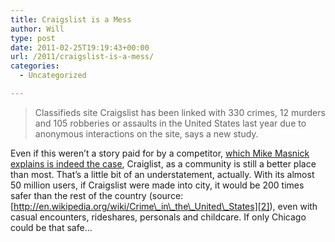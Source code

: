 ```yaml
---
title: Craigslist is a Mess
author: Will
type: post
date: 2011-02-25T19:19:43+00:00
url: /2011/craigslist-is-a-mess/
categories:
  - Uncategorized

---
```

> Classifieds site Craigslist has been linked with 330 crimes, 12 murders and 105 robberies or assaults in the United States last year due to anonymous interactions on the site, says a new study.

Even if this weren&#8217;t a story paid for by a competitor, [which Mike Masnick explains is indeed the case][1], Craiglist, as a community is still a better place than most. That&#8217;s a little bit of an understatement, actually. With its almost 50 million users, if Craigslist were made into city, it would be 200 times safer than the rest of the country (source: [http://en.wikipedia.org/wiki/Crime\_in\_the\_United\_States][2]), even with casual encounters, rideshares, personals and childcare. If only Chicago could be that safe&#8230;

 [1]: http://www.techdirt.com/articles/20110224/14483113249/craigslist-cesspool-crime-are-bad-reporters-cesspool-repeating-dubious-research.shtml
 [2]: http://en.wikipedia.org/wiki/Crime_in_the_United_States